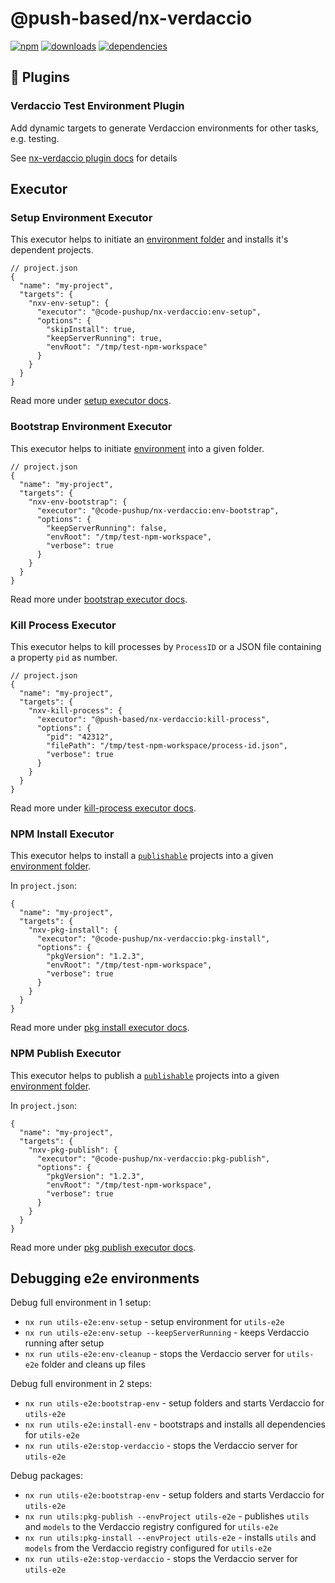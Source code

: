 # @push-based/nx-verdaccio

[![npm](https://img.shields.io/npm/v/%40push-based%2Fnx-verdaccio.svg)](https://www.npmjs.com/package/@push-based/nx-verdaccio)
[![downloads](https://img.shields.io/npm/dm/%40push-based%2Fnx-verdaccio)](https://npmtrends.com/@push-based/nx-verdaccio)
[![dependencies](https://img.shields.io/librariesio/release/npm/%40push-based/nx-verdaccio)](https://www.npmjs.com/package/@push-based/nx-verdaccio?activeTab=dependencies)

## 🔌 Plugins

### Verdaccio Test Environment Plugin

Add dynamic targets to generate Verdaccion environments for other tasks, e.g. testing.

See [nx-verdaccio plugin docs](./src/plugin/README.md) for details

## Executor

### Setup Environment Executor

This executor helps to initiate an [environment folder](../../docs/benefits.md#-environment-folders-to-isolate-files-during-e2e-tests) and installs it's dependent projects.

```jsonc
// project.json
{
  "name": "my-project",
  "targets": {
    "nxv-env-setup": {
      "executor": "@code-pushup/nx-verdaccio:env-setup",
      "options": {
        "skipInstall": true,
        "keepServerRunning": true,
        "envRoot": "/tmp/test-npm-workspace"
      }
    }
  }
}
```

Read more under [setup executor docs](./src/executors/env-setup/README.md).

### Bootstrap Environment Executor

This executor helps to initiate [environment](../../docs/benefits.md#-environment-folders-to-isolate-files-during-e2e-tests) into a given folder.

```jsonc
// project.json
{
  "name": "my-project",
  "targets": {
    "nxv-env-bootstrap": {
      "executor": "@code-pushup/nx-verdaccio:env-bootstrap",
      "options": {
        "keepServerRunning": false,
        "envRoot": "/tmp/test-npm-workspace",
        "verbose": true
      }
    }
  }
}
```

Read more under [bootstrap executor docs](./src/executors/env-bootstrap/README.md).

### Kill Process Executor

This executor helps to kill processes by `ProcessID` or a JSON file containing a property `pid` as number.

```jsonc
// project.json
{
  "name": "my-project",
  "targets": {
    "nxv-kill-process": {
      "executor": "@push-based/nx-verdaccio:kill-process",
      "options": {
        "pid": "42312",
        "filePath": "/tmp/test-npm-workspace/process-id.json",
        "verbose": true
      }
    }
  }
}
```

Read more under [kill-process executor docs](./src/executors/kill-process/README.md).

### NPM Install Executor

This executor helps to install a [`publishable`](../../README.md#fine-grained-control-for-publishable-projects-) projects into a given [environment folder](../../docs/benefits.md#-environment-folders-to-isolate-files-during-e2e-tests).

In `project.json`:

```jsonc
{
  "name": "my-project",
  "targets": {
    "nxv-pkg-install": {
      "executor": "@code-pushup/nx-verdaccio:pkg-install",
      "options": {
        "pkgVersion": "1.2.3",
        "envRoot": "/tmp/test-npm-workspace",
        "verbose": true
      }
    }
  }
}
```

Read more under [pkg install executor docs](./src/executors/pkg-install/README.md).

### NPM Publish Executor

This executor helps to publish a [`publishable`](../../README.md#fine-grained-control-for-publishable-projects-) projects into a given [environment folder](../../docs/benefits.md#-environment-folders-to-isolate-files-during-e2e-tests).

In `project.json`:

```jsonc
{
  "name": "my-project",
  "targets": {
    "nxv-pkg-publish": {
      "executor": "@code-pushup/nx-verdaccio:pkg-publish",
      "options": {
        "pkgVersion": "1.2.3",
        "envRoot": "/tmp/test-npm-workspace",
        "verbose": true
      }
    }
  }
}
```

Read more under [pkg publish executor docs](./src/executors/pkg-publish/README.md).

## Debugging e2e environments

Debug full environment in 1 setup:

- `nx run utils-e2e:env-setup` - setup environment for `utils-e2e`
- `nx run utils-e2e:env-setup --keepServerRunning` - keeps Verdaccio running after setup
- `nx run utils-e2e:env-cleanup` - stops the Verdaccio server for `utils-e2e` folder and cleans up files

Debug full environment in 2 steps:

- `nx run utils-e2e:bootstrap-env` - setup folders and starts Verdaccio for `utils-e2e`
- `nx run utils-e2e:install-env` - bootstraps and installs all dependencies for `utils-e2e`
- `nx run utils-e2e:stop-verdaccio` - stops the Verdaccio server for `utils-e2e`

Debug packages:

- `nx run utils-e2e:bootstrap-env` - setup folders and starts Verdaccio for `utils-e2e`
- `nx run utils:pkg-publish --envProject utils-e2e` - publishes `utils` and `models` to the Verdaccio registry configured for `utils-e2e`
- `nx run utils:pkg-install --envProject utils-e2e` - installs `utils` and `models` from the Verdaccio registry configured for `utils-e2e`
- `nx run utils-e2e:stop-verdaccio` - stops the Verdaccio server for `utils-e2e`
